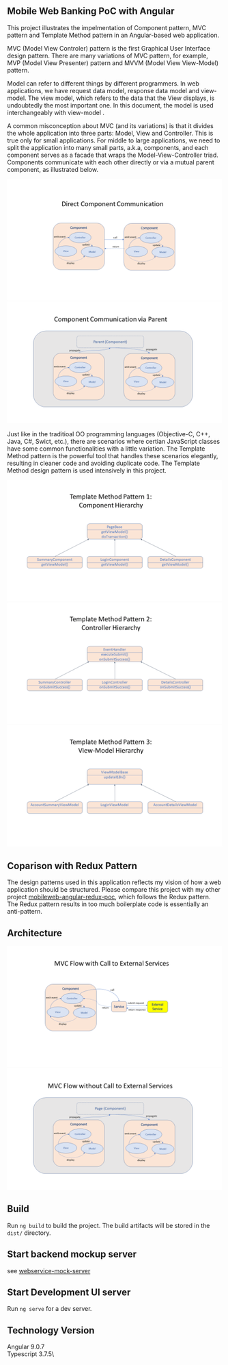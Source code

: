## Mobile Web Banking PoC with Angular

This project illustrates the impelmentation of Component pattern, MVC pattern and Template Method pattern in an Angular-based web
application.

MVC (Model View Controler) pattern is the first Graphical User Interface design pattern. There are many variations of MVC pattern,
for example, MVP (Model View Presenter) pattern and MVVM (Model View View-Model) pattern.

Model can refer to different things by different programmers. In web applications, we have request data model, response data model and
view-model. The view model, which refers to the data that the View displays, is undoubtedly the most important one. In this document,
the model is used interchangeably with view-model .

A common misconception about MVC (and its variations) is that it divides the whole application into three parts: Model, View and 
Controller. This is true only for small applications. For middle to large applications, we need to split the application into many 
small parts, a.k.a, components, and each component serves as a facade that wraps the Model-View-Controller triad. Components 
communicate with each other directly or via a mutual parent component, as illustrated below.

![Component](images/component1.png)
![Component](images/component2.png)

Just like in the traditioal OO programming languages (Objective-C, C++, Java, C#, Swict, etc.), there are scenarios where certian JavaScript
classes have some common functionalities with a little variation. The Template Method pattern is the powerful tool that handles these scenarios
elegantly, resulting in cleaner code and avoiding duplicate code. The Template Method design pattern is used intensively in this project.

![TemplateMethod](images/templateMethod1.png)
![TemplateMethod](images/templateMethod2.png)
![TemplateMethod](images/templateMethod3.png)

## Coparison with Redux Pattern
The design patterns used in this application reflects my vision of how a web application should be structured.
Please compare this project with my other project [mobileweb-angular-redux-poc](https://github.com/dhui808/mobileweb-angular-redux-poc), 
which follows the Redux pattern. The Redux pattern results in too much boilerplate code is essentially an anti-pattern.

## Architecture
![Architecture](images/mvcflow1.png)
![Architecture](images/mvcflow2.png)

## Build
Run `ng build` to build the project. The build artifacts will be stored in the `dist/` directory.

## Start backend mockup server
see [webservice-mock-server](https://github.com/dhui808/webservice-mock-server)

## Start Development UI server
Run `ng serve` for a dev server.

## Technology Version
Angular 9.0.7\
Typescript 3.7.5\
